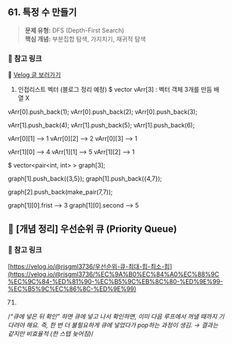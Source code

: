 ## 61. 특정 수 만들기

> **문제 유형:** DFS (Depth-First Search)  
> **핵심 개념:** 부분집합 탐색, 가지치기, 재귀적 탐색  

### 🔗 참고 링크  
📎 [Velog 글 보러가기](https://velog.io/@rjsgml3736/DFS-%EA%B0%9C%EB%85%90%EC%A0%95%EB%A6%AC-%ED%8A%B9%EC%A0%95-%EC%88%98-%EB%A7%8C%EB%93%A4%EA%B8%B0-%EC%B0%B8%EC%97%AC%ED%95%98%EC%A7%80-%EC%95%8A%EB%8A%94-%EA%B0%80%EC%A7%80%EB%A5%BC-%EC%A7%81%EC%A0%91-%EB%96%A0%EC%98%AC%EB%A6%B0-%EC%88%9C%EA%B0%84)



1. 인접리스트 벡터 (블로그 정리 예정)
$ vector<int> vArr[3] : 벡터 객체 3개를 만듬 배열 X

vArr[0].push_back(1);
vArr[0].push_back(2);
vArr[0].push_back(3);

vArr[1].push_back(4);
vArr[1].push_back(5);
vArr[1].push_back(6);

vArr[0][1] --> 1
vArr[0][2] --> 2
vArr[0][3] --> 1

vArr[1][0] --> 4
vArr[1][1] --> 5
vArr[1][2] --> 1

$ vector<pair<int, int> > graph[3];

graph[1].push_back({3,5});
graph[1].push_back({4,7});

graph[2].push_back(make_pair(7,7));

graph[1][0].frist --> 3
graph[1][0].second --> 5

## 🧮 [개념 정리] 우선순위 큐 (Priority Queue)
### 🔗 참고 링크
[https://velog.io/@rjsgml3736/우선순위-큐-최대-힙-최소-힙](https://velog.io/@rjsgml3736/%EC%9A%B0%EC%84%A0%EC%88%9C%EC%9C%84-%ED%81%90-%EC%B5%9C%EB%8C%80-%ED%9E%99-%EC%B5%9C%EC%86%8C-%ED%9E%99)

71.
/*“큐에 넣은 뒤 확인” 하면
큐에 넣고 나서 확인하면,
이미 다음 루프에서 꺼낼 때까지 기다려야 해요.
즉, 한 번 더 불필요하게 큐에 넣었다가 pop하는 과정이 생김.
→ 결과는 같지만 비효율적 (한 스텝 늦어짐)*/
